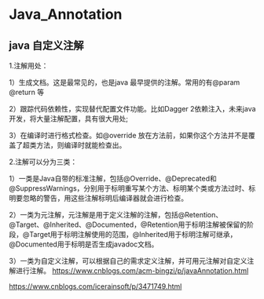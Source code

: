 # Java_Annotation
java 自定义注解
-
1.注解用处：
  
  1）生成文档。这是最常见的，也是java 最早提供的注解。常用的有@param @return 等
  
  2）跟踪代码依赖性，实现替代配置文件功能。比如Dagger 2依赖注入，未来java开发，将大量注解配置，具有很大用处;
  
  3）在编译时进行格式检查。如@override 放在方法前，如果你这个方法并不是覆盖了超类方法，则编译时就能检查出。

2.注解可以分为三类：

  1）一类是Java自带的标准注解，包括@Override、@Deprecated和@SuppressWarnings，分别用于标明重写某个方法、标明某个类或方法过时、标明要忽略的警告，用这些注解标明后编译器就会进行检查。

  2）一类为元注解，元注解是用于定义注解的注解，包括@Retention、@Target、@Inherited、@Documented，@Retention用于标明注解被保留的阶段，@Target用于标明注解使用的范围，@Inherited用于标明注解可继承，@Documented用于标明是否生成javadoc文档。
  
  3）一类为自定义注解，可以根据自己的需求定义注解，并可用元注解对自定义注解进行注解。
https://www.cnblogs.com/acm-bingzi/p/javaAnnotation.html

https://www.cnblogs.com/icerainsoft/p/3471749.html
